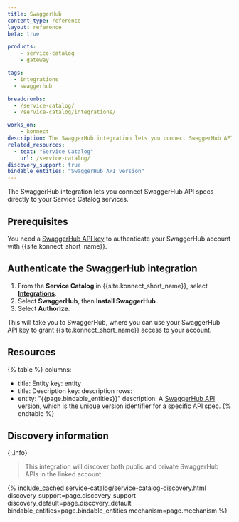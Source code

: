```yaml
---
title: SwaggerHub
content_type: reference
layout: reference
beta: true

products:
    - service-catalog
    - gateway

tags:
  - integrations
  - swaggerhub

breadcrumbs:
  - /service-catalog/
  - /service-catalog/integrations/

works_on:
    - konnect
description: The SwaggerHub integration lets you connect SwaggerHub API specs directly to your Service Catalog services.
related_resources:
  - text: "Service Catalog"
    url: /service-catalog/
discovery_support: true
bindable_entities: "SwaggerHub API version"
---
```


The SwaggerHub integration lets you connect SwaggerHub API specs directly to your Service Catalog services.

## Prerequisites

You need a [SwaggerHub API key](https://swagger.io/docs/specification/v3_0/authentication/api-keys/) to authenticate your SwaggerHub account with {{site.konnect_short_name}}.

## Authenticate the SwaggerHub integration

1. From the **Service Catalog** in {{site.konnect_short_name}}, select **[Integrations](https://cloud.konghq.com/service-catalog/integrations)**. 
2. Select **SwaggerHub**, then **Install SwaggerHub**.
3. Select **Authorize**. 

This will take you to SwaggerHub, where you can use your SwaggerHub API key to grant {{site.konnect_short_name}} access to your account.

## Resources

<!--vale off-->
{% table %}
columns:
  - title: Entity
    key: entity
  - title: Description
    key: description
rows:
  - entity: "{{page.bindable_entities}}"
    description: 
      A [SwaggerHub API version](https://support.smartbear.com/swaggerhub/docs/en/manage-apis/versioning.html?sbsearch=API%20Versions), which is the unique version identifier for a specific API spec.
{% endtable %}
<!--vale on-->


## Discovery information

{:.info}
> This integration will discover both public and private SwaggerHub APIs in the linked account.

<!-- vale off-->

{% include_cached service-catalog/service-catalog-discovery.html 
   discovery_support=page.discovery_support
   discovery_default=page.discovery_default
   bindable_entities=page.bindable_entities
   mechanism=page.mechanism %}

<!-- vale on-->



